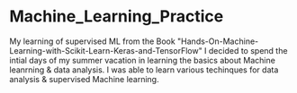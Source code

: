 # Machine_Learning_Practice
My learning of supervised ML from the Book "Hands-On-Machine-Learning-with-Scikit-Learn-Keras-and-TensorFlow"
I decided to spend the intial days of my summer vacation in learning the basics about Machine leanrning & data analysis. I was able to learn various techinques for data analysis & supervised Machine learning.
